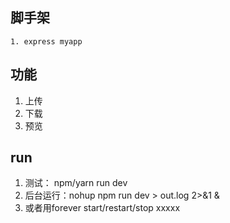 ## 脚手架
    1. express myapp

## 功能
1. 上传
2. 下载
3. 预览

## run
1. 测试： npm/yarn run dev
2. 后台运行：nohup npm run dev > out.log 2>&1 &
3. 或者用forever start/restart/stop xxxxx

